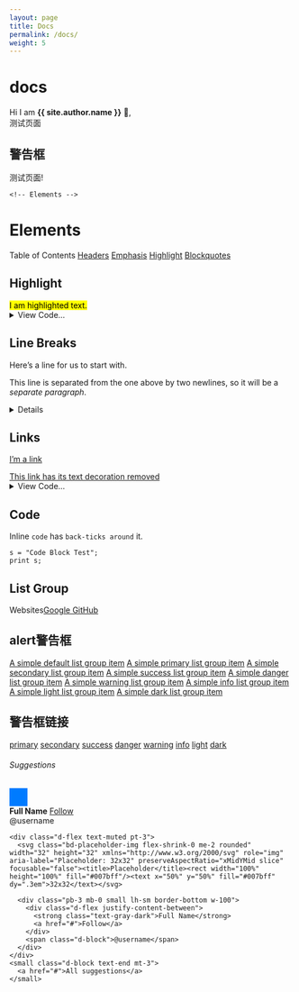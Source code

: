 ```yaml
---
layout: page
title: Docs
permalink: /docs/
weight: 5
---
```


# **docs**

Hi I am **{{ site.author.name }}** :wave:,<br>
测试页面
<div class="row">
<div class="col-lg-10 mx-auto mt-10 markdown-body">
        <!-- 关闭警告框 -->
          <h2>警告框</h2>
   <div class="alert alert-danger" role="alert">
  测试页面!
</div>
    
    <!-- Elements -->
  <h1>Elements</h1>
<div class="list-group my-3">
  <a class="list-group-item active disabled text-white">Table of Contents</a>
  <a class="list-group-item list-group-item-action" href="https://icp.me/docs">Headers</a>
  <a class="list-group-item list-group-item-action" href="#emphasis">Emphasis</a>
  <a class="list-group-item list-group-item-action" href="#highlight">Highlight</a>
  <a class="list-group-item list-group-item-action" href="#blockquotes">Blockquotes</a>
</div>
     <!-- Highlight -->
  <h2 id="highlight"> Highlight</h2>
<mark class="px-2">I am highlighted text.</mark><details>
  <summary class="text-monospace">View Code...</summary><figure class="highlight">
    <pre><code class="language-liquid" data-lang="liquid">[I'm a link](https://www.google.com)</code></pre></figure>
</details>

 <!-- Line Breaks --> 
  <h2 id="line-breaks"> Line Breaks</h2>
<p>Here’s a line for us to start with.</p>

<p>This line is separated from the one above by two newlines, so it will be a <em>separate paragraph</em>.</p>

<details>

    <summary class="text-monospace">View Code...</summary><figure class="highlight"><pre><code class="language-liquid" data-lang="liquid">Here's a line for us to start with.

This line is separated from the one above by two newlines, so it will be a *separate paragraph*.

This line is also a separate paragraph, but...
This line is only separated by a single newline, so it's a separate line in the *same paragraph*.</code></pre></figure></details>


   <!-- Links -->
<h2 id="links"> Links</h2>
<p><a href="https://www.google.com">I’m a link</a></p>
<a href="#" class="text-decoration-none">This link has its text decoration removed</a>

<details>
    <summary class="text-monospace">View Code...</summary><figure class="highlight"><pre><code class="language-liquid" data-lang="liquid">[I'm a link](https://www.google.com)</code></pre></figure>
</details>

  <!-- Code -->
<h2 id="code"> Code</h2>
<p>Inline <code class="language-plaintext highlighter-rouge">code</code> has <code class="language-plaintext highlighter-rouge">back-ticks around</code> it.</p>

<div class="language-plaintext highlighter-rouge"><div class="highlight"><pre class="highlight"><code>s = "Code Block Test";
print s;
</code></pre></div></div>

  <!-- List Group -->
<h2 id="list-group"> List Group</h2>
<div class="list-group my-3">
<a class="list-group-item active disabled text-white">Websites</a><a class="list-group-item list-group-item-action" href="https://www.google.com">Google</a><a class="list-group-item list-group-item-action" href="https://www.github.com">
GitHub</a>
</div>
    
<!-- alert警告框 -->
  <h2 id="list-group"> alert警告框</h2>
<div class="list-group">
  <a href="#" class="list-group-item list-group-item-action">A simple default list group item</a>
  <a href="#" class="list-group-item list-group-item-action list-group-item-primary">A simple primary list group item</a>
  <a href="#" class="list-group-item list-group-item-action list-group-item-secondary">A simple secondary list group item</a>
  <a href="#" class="list-group-item list-group-item-action list-group-item-success">A simple success list group item</a>
  <a href="#" class="list-group-item list-group-item-action list-group-item-danger">A simple danger list group item</a>
  <a href="#" class="list-group-item list-group-item-action list-group-item-warning">A simple warning list group item</a>
  <a href="#" class="list-group-item list-group-item-action list-group-item-info">A simple info list group item</a>
  <a href="#" class="list-group-item list-group-item-action list-group-item-light">A simple light list group item</a>
  <a href="#" class="list-group-item list-group-item-action list-group-item-dark">A simple dark list group item</a>
</div>

<!-- alert警告框链接 -->
  <h2 id="list-group"> 警告框链接</h2>
<a class="btn btn-outline-primary" href="#" role="button">primary</a>
<a class="btn btn-outline-secondary" href="#" role="button">secondary</a>
<a class="btn btn-outline-success" href="#" role="button">success</a>
<a class="btn btn-outline-danger" href="#" role="button">danger</a>
<a class="btn btn-outline-warning" href="#" role="button">warning</a>
<a class="btn btn-outline-info" href="#" role="button">info</a>
<a class="btn btn-outline-light" href="#" role="button">light</a>
<a class="btn btn-outline-dark" href="#" role="button">dark</a>

<!-- 小图标 -->
  <div class="my-3 p-3 bg-body rounded shadow-sm">
    <h6 class="border-bottom pb-2 mb-0">Suggestions</h6>
    <div class="d-flex text-muted pt-3">
      <svg class="bd-placeholder-img flex-shrink-0 me-2 rounded" width="32" height="32" xmlns="http://www.w3.org/2000/svg" role="img" aria-label="Placeholder: 32x32" preserveAspectRatio="xMidYMid slice" focusable="false"><title>Placeholder</title><rect width="100%" height="100%" fill="#007bff"/><text x="50%" y="50%" fill="#007bff" dy=".3em">32x32</text></svg>
            <i class="bi bi-cup-hot-fill"></i>
      <div class="pb-3 mb-0 small lh-sm border-bottom w-100">
        <div class="d-flex justify-content-between">
          <strong class="text-gray-dark">Full Name</strong>
          <a href="#">Follow</a>
        </div>
        <span class="d-block">@username</span>
      </div>
    </div>

    <div class="d-flex text-muted pt-3">
      <svg class="bd-placeholder-img flex-shrink-0 me-2 rounded" width="32" height="32" xmlns="http://www.w3.org/2000/svg" role="img" aria-label="Placeholder: 32x32" preserveAspectRatio="xMidYMid slice" focusable="false"><title>Placeholder</title><rect width="100%" height="100%" fill="#007bff"/><text x="50%" y="50%" fill="#007bff" dy=".3em">32x32</text></svg>

      <div class="pb-3 mb-0 small lh-sm border-bottom w-100">
        <div class="d-flex justify-content-between">
          <strong class="text-gray-dark">Full Name</strong>
          <a href="#">Follow</a>
        </div>
        <span class="d-block">@username</span>
      </div>
    </div>
    <small class="d-block text-end mt-3">
      <a href="#">All suggestions</a>
    </small>
  </div>
  

</div>
  
  </div>
  
